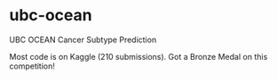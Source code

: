 # ubc-ocean
UBC OCEAN Cancer Subtype Prediction

Most code is on Kaggle (210 submissions).  Got a Bronze Medal on this competition!


